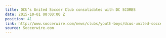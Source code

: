 ```yaml
---
title: DCU’s United Soccer Club consolidates with DC SCORES
date: 2015-10-01 00:00:00 Z
position: 41
link: http://www.soccerwire.com/news/clubs/youth-boys/dcus-united-soccer-club-consolidates-with-dc-scores/
source: Soccerwire.com
---
```


